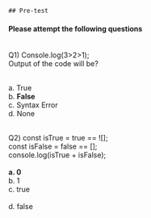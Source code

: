     ## Pre-test
#### Please attempt the following questions

<br>Q1)  Console.log(3>2>1); <br>   Output of the code will be?
	
<br>a. True
<br>b. <b>False </b>
<br>c. Syntax Error
<br>d. None
<br>


<br>Q2)  const isTrue = true == ![]; <br> 
                const isFalse = false == []; <br> 
                console.log(isTrue + isFalse); <br>
<br><b>a.  0 </b>
<br>b. 1
<br>c. true  
<br>d. false
<br>

